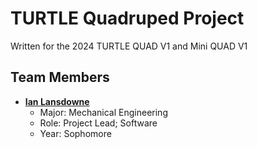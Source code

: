 # TURTLE Quadruped Project
Written for the 2024 TURTLE QUAD V1 and Mini QUAD V1

## Team Members
- **[Ian Lansdowne](https://www.linkedin.com/in/idlansdowne/)**
  - Major: Mechanical Engineering
  - Role: Project Lead; Software
  - Year: Sophomore
